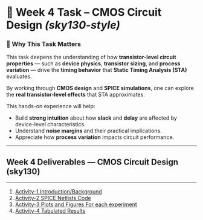 # 🧾 Week 4 Task – CMOS Circuit Design *(sky130-style)*

### 📌 Why This Task Matters

This task deepens the understanding of how **transistor-level circuit properties** — such as **device physics**, **transistor sizing**, and **process variation** — drive the **timing behavior** that **Static Timing Analysis (STA)** evaluates.

By working through **CMOS design** and **SPICE simulations**, one can explore the **real transistor-level effects** that STA approximates.

This hands-on experience will help:

* Build **strong intuition** about how **slack** and **delay** are affected by device-level characteristics.
* Understand **noise margins** and their practical implications.
* Appreciate how **process variation** impacts circuit performance.

---
## Week 4 Deliverables — CMOS Circuit Design (sky130)
---
1. [Activity-1 Introduction/Background](week4_activity1_IntroductionBackground.md)
2. [Activity-2 SPICE Netlists Code](week4_activity2_SPICENetlistsCode.md)
3. [Activity-3 Plots and Figures For each experiment](week4_activity3_PlotsFigures.md)
4. [Activity-4 Tabulated Results](week4_activity4_TabulatedResults.md)

